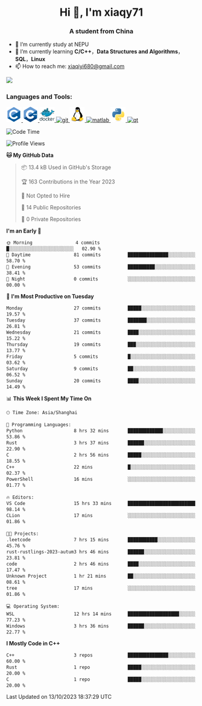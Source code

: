 <h1 align="center">Hi 👋, I'm xiaqy71</h1>
<h3 align="center">A student from China</h3>

- 🔭 I’m currently study at NEPU
- 🌱 I’m currently learning **C/C++**，**Data Structures and Algorithms**，**SQL**，**Linux**
- 📫 How to reach me: xiaqiyi680@gmail.com

![](https://github-readme-stats.vercel.app/api?username=xiaqy71)

<h3 align="left">Languages and Tools:</h3>
<p align="left"> <a href="https://www.cprogramming.com/" target="_blank" rel="noreferrer"> <img src="https://raw.githubusercontent.com/devicons/devicon/master/icons/c/c-original.svg" alt="c" width="40" height="40"/> </a> <a href="https://www.w3schools.com/cpp/" target="_blank" rel="noreferrer"> <img src="https://raw.githubusercontent.com/devicons/devicon/master/icons/cplusplus/cplusplus-original.svg" alt="cplusplus" width="40" height="40"/> </a> <a href="https://www.docker.com/" target="_blank" rel="noreferrer"> <img src="https://raw.githubusercontent.com/devicons/devicon/master/icons/docker/docker-original-wordmark.svg" alt="docker" width="40" height="40"/> </a> <a href="https://git-scm.com/" target="_blank" rel="noreferrer"> <img src="https://www.vectorlogo.zone/logos/git-scm/git-scm-icon.svg" alt="git" width="40" height="40"/> </a> <a href="https://www.linux.org/" target="_blank" rel="noreferrer"> <img src="https://raw.githubusercontent.com/devicons/devicon/master/icons/linux/linux-original.svg" alt="linux" width="40" height="40"/> </a> <a href="https://www.mathworks.com/" target="_blank" rel="noreferrer"> <img src="https://upload.wikimedia.org/wikipedia/commons/2/21/Matlab_Logo.png" alt="matlab" width="40" height="40"/> </a> <a href="https://www.python.org" target="_blank" rel="noreferrer"> <img src="https://raw.githubusercontent.com/devicons/devicon/master/icons/python/python-original.svg" alt="python" width="40" height="40"/> </a> <a href="https://www.qt.io/" target="_blank" rel="noreferrer"> <img src="https://upload.wikimedia.org/wikipedia/commons/0/0b/Qt_logo_2016.svg" alt="qt" width="40" height="40"/> </a> </p>

<!--START_SECTION:waka-->
![Code Time](http://img.shields.io/badge/Code%20Time-283%20hrs%2018%20mins-blue)

![Profile Views](http://img.shields.io/badge/Profile%20Views-0-blue)

**🐱 My GitHub Data** 

> 📦 13.4 kB Used in GitHub's Storage 
 > 
> 🏆 163 Contributions in the Year 2023
 > 
> 🚫 Not Opted to Hire
 > 
> 📜 14 Public Repositories 
 > 
> 🔑 0 Private Repositories 
 > 
**I'm an Early 🐤** 

```text
🌞 Morning                4 commits           █░░░░░░░░░░░░░░░░░░░░░░░░   02.90 % 
🌆 Daytime                81 commits          ███████████████░░░░░░░░░░   58.70 % 
🌃 Evening                53 commits          ██████████░░░░░░░░░░░░░░░   38.41 % 
🌙 Night                  0 commits           ░░░░░░░░░░░░░░░░░░░░░░░░░   00.00 % 
```
📅 **I'm Most Productive on Tuesday** 

```text
Monday                   27 commits          █████░░░░░░░░░░░░░░░░░░░░   19.57 % 
Tuesday                  37 commits          ███████░░░░░░░░░░░░░░░░░░   26.81 % 
Wednesday                21 commits          ████░░░░░░░░░░░░░░░░░░░░░   15.22 % 
Thursday                 19 commits          ███░░░░░░░░░░░░░░░░░░░░░░   13.77 % 
Friday                   5 commits           █░░░░░░░░░░░░░░░░░░░░░░░░   03.62 % 
Saturday                 9 commits           ██░░░░░░░░░░░░░░░░░░░░░░░   06.52 % 
Sunday                   20 commits          ████░░░░░░░░░░░░░░░░░░░░░   14.49 % 
```


📊 **This Week I Spent My Time On** 

```text
🕑︎ Time Zone: Asia/Shanghai

💬 Programming Languages: 
Python                   8 hrs 32 mins       █████████████░░░░░░░░░░░░   53.86 % 
Rust                     3 hrs 37 mins       ██████░░░░░░░░░░░░░░░░░░░   22.90 % 
C                        2 hrs 56 mins       █████░░░░░░░░░░░░░░░░░░░░   18.55 % 
C++                      22 mins             █░░░░░░░░░░░░░░░░░░░░░░░░   02.37 % 
PowerShell               16 mins             ░░░░░░░░░░░░░░░░░░░░░░░░░   01.77 % 

🔥 Editors: 
VS Code                  15 hrs 33 mins      █████████████████████████   98.14 % 
CLion                    17 mins             ░░░░░░░░░░░░░░░░░░░░░░░░░   01.86 % 

🐱‍💻 Projects: 
.leetcode                7 hrs 15 mins       ███████████░░░░░░░░░░░░░░   45.76 % 
rust-rustlings-2023-autum3 hrs 46 mins       ██████░░░░░░░░░░░░░░░░░░░   23.81 % 
code                     2 hrs 46 mins       ████░░░░░░░░░░░░░░░░░░░░░   17.47 % 
Unknown Project          1 hr 21 mins        ██░░░░░░░░░░░░░░░░░░░░░░░   08.61 % 
tree                     17 mins             ░░░░░░░░░░░░░░░░░░░░░░░░░   01.86 % 

💻 Operating System: 
WSL                      12 hrs 14 mins      ███████████████████░░░░░░   77.23 % 
Windows                  3 hrs 36 mins       ██████░░░░░░░░░░░░░░░░░░░   22.77 % 
```

**I Mostly Code in C++** 

```text
C++                      3 repos             ███████████████░░░░░░░░░░   60.00 % 
Rust                     1 repo              █████░░░░░░░░░░░░░░░░░░░░   20.00 % 
C                        1 repo              █████░░░░░░░░░░░░░░░░░░░░   20.00 % 
```




 Last Updated on 13/10/2023 18:37:29 UTC
<!--END_SECTION:waka-->




